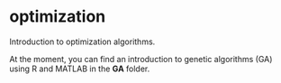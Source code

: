 # optimization

Introduction to optimization algorithms.

At the moment, you can find an introduction to genetic algorithms (GA) using R and MATLAB in the **GA** folder.